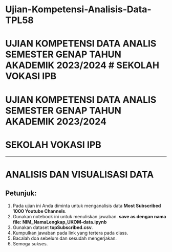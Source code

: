 # Ujian-Kompetensi-Analisis-Data-TPL58
# UJIAN KOMPETENSI DATA ANALIS SEMESTER GENAP TAHUN AKADEMIK 2023/2024 # SEKOLAH VOKASI IPB

# UJIAN KOMPETENSI DATA ANALIS SEMESTER GENAP TAHUN AKADEMIK 2023/2024
# SEKOLAH VOKASI IPB
---

# ANALISIS DAN VISUALISASI DATA

## Petunjuk:
1. Pada ujian ini Anda diminta untuk menganalisis data **Most Subscribed 1000 Youtube Channels**.
2. Gunakan notebook ini untuk menuliskan jawaban. **save as dengan nama file: NIM_NamaLengkap_UKOM-data.ipynb**
3. Gunakan dataset **topSubscribed.csv**.
4. Kumpulkan jawaban pada link yang tertera pada class.
5. Bacalah doa sebelum dan sesudah mengerjakan.
6. Semoga sukses.
